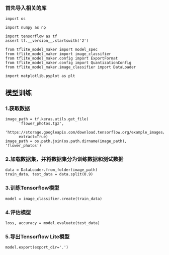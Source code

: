 ### 首先导入相关的库
```
import os

import numpy as np

import tensorflow as tf
assert tf.__version__.startswith('2')

from tflite_model_maker import model_spec
from tflite_model_maker import image_classifier
from tflite_model_maker.config import ExportFormat
from tflite_model_maker.config import QuantizationConfig
from tflite_model_maker.image_classifier import DataLoader

import matplotlib.pyplot as plt
```
## 模型训练
### 1.获取数据
```
image_path = tf.keras.utils.get_file(
      'flower_photos.tgz',
      'https://storage.googleapis.com/download.tensorflow.org/example_images/flower_photos.tgz',
      extract=True)
image_path = os.path.join(os.path.dirname(image_path), 'flower_photos')
```
### 2.加载数据集，并将数据集分为训练数据和测试数据
```
data = DataLoader.from_folder(image_path)
train_data, test_data = data.split(0.9)
```
### 3.训练Tensorflow模型
```
model = image_classifier.create(train_data)
```
### 4.评估模型
```
loss, accuracy = model.evaluate(test_data)
```
### 5.导出Tensorflow Lite模型
```
model.export(export_dir='.')
```
